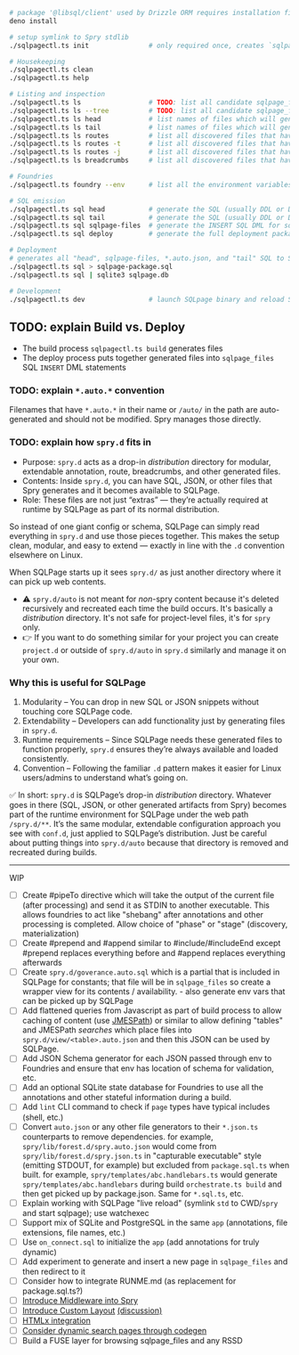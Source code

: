 ```bash
# package '@libsql/client' used by Drizzle ORM requires installation first
deno install

# setup symlink to Spry stdlib
./sqlpagectl.ts init               # only required once, creates `sqlpage/sqlpage.json` and `src/spry` symlink

# Housekeeping
./sqlpagectl.ts clean
./sqlpagectl.ts help

# Listing and inspection
./sqlpagectl.ts ls                 # TODO: list all candidate sqlpage_files content files and if there are any annotation errors
./sqlpagectl.ts ls --tree          # TODO: list all candidate sqlpage_files content files as a tree
./sqlpagectl.ts ls head            # list names of files which will generate SQL DDL/DML for "init" operations that go before sqlpage_files inserts
./sqlpagectl.ts ls tail            # list names of files which will generate SQL DDL/DML for "finalization" operations that go after sqlpage_files inserts
./sqlpagectl.ts ls routes          # list all discovered files that have route annotations as a tree
./sqlpagectl.ts ls routes -t       # list all discovered files that have route annotations as a table
./sqlpagectl.ts ls routes -j       # list all discovered files that have route annotations as JSON
./sqlpagectl.ts ls breadcrumbs     # list all discovered files that have route annotations as breadcrumbs

# Foundries
./sqlpagectl.ts foundry --env      # list all the environment variables which will be made available to executables

# SQL emission
./sqlpagectl.ts sql head           # generate the SQL (usually DDL or DML, not SQL) that go before sqlpage_files inserts
./sqlpagectl.ts sql tail           # generate the SQL (usually DDL or DML, not SQL) that go after sqlpage_files inserts
./sqlpagectl.ts sql sqlpage-files  # generate the INSERT SQL DML for sqlpage_files contents
./sqlpagectl.ts sql deploy         # generate the full deployment package (all the above)

# Deployment
# generates all "head", sqlpage-files, *.auto.json, and "tail" SQL to STDOUT
./sqlpagectl.ts sql > sqlpage-package.sql
./sqlpagectl.ts sql | sqlite3 sqlpage.db

# Development
./sqlpagectl.ts dev                # launch SQLpage binary and reload SQLite content on file changes
```

## TODO: explain Build vs. Deploy

- The build process `sqlpagectl.ts build` generates files
- The deploy process puts together generated files into `sqlpage_files` SQL
  `INSERT` DML statements

### TODO: explain `*.auto.*` convention

Filenames that have `*.auto.*` in their name or `/auto/` in the path are
auto-generated and should not be modified. Spry manages those directly.

### TODO: explain how `spry.d` fits in

- Purpose: `spry.d` acts as a drop-in _distribution_ directory for modular,
  extendable annotation, route, breadcrumbs, and other generated files.
- Contents: Inside `spry.d`, you can have SQL, JSON, or other files that Spry
  generates and it becomes available to SQLPage.
- Role: These files are not just “extras” — they’re actually required at runtime
  by SQLPage as part of its normal distribution.

So instead of one giant config or schema, SQLPage can simply read everything in
`spry.d` and use those pieces together. This makes the setup clean, modular, and
easy to extend — exactly in line with the `.d` convention elsewhere on Linux.

When SQLPage starts up it sees `spry.d/` as just another directory where it can
pick up web contents.

- ⚠️ `spry.d/auto` is not meant for _non_-spry content because it's deleted
  recursively and recreated each time the build occurs. It's basically a
  _distribution_ directory. It's not safe for project-level files, it's for
  `spry` only.
- 👉 If you want to do something similar for your project you can create
  `project.d` or outside of `spry.d/auto` in `spry.d` similarly and manage it on
  your own.

### Why this is useful for SQLPage

1. Modularity – You can drop in new SQL or JSON snippets without touching core
   SQLPage code.
2. Extendability – Developers can add functionality just by generating files in
   `spry.d`.
3. Runtime requirements – Since SQLPage needs these generated files to function
   properly, `spry.d` ensures they’re always available and loaded consistently.
4. Convention – Following the familiar `.d` pattern makes it easier for Linux
   users/admins to understand what’s going on.

✅ In short: `spry.d` is SQLPage’s drop-in _distribution_ directory. Whatever
goes in there (SQL, JSON, or other generated artifacts from Spry) becomes part
of the runtime environment for SQLPage under the web path `/spry.d/**`. It’s the
same modular, extendable configuration approach you see with `conf.d`, just
applied to SQLPage’s distribution. Just be careful about putting things into
`spry.d/auto` because that directory is removed and recreated during builds.

---

WIP

- [ ] Create #pipeTo directive which will take the output of the current file
      (after processing) and send it as STDIN to another executable. This allows
      foundries to act like "shebang" after annotations and other processing is
      completed. Allow choice of "phase" or "stage" (discovery, materialization)
- [ ] Create #prepend and #append similar to #include/#includeEnd except
      #prepend replaces everything before and #append replaces everything
      afterwards
- [ ] Create `spry.d/goverance.auto.sql` which is a partial that is included in
      SQLPage for constants; that file will be in `sqlpage_files` so create a
      wrapper view for its contents / availability. - also generate env vars
      that can be picked up by SQLPage
- [ ] Add flattened queries from Javascript as part of build process to allow
      caching of content (use
      [JMESPath](https://github.com/cloudydeno/jmespath)) or similar to allow
      defining "tables" and JMESPath _searches_ which place files into
      `spry.d/view/<table>.auto.json` and then this JSON can be used by SQLPage.
- [ ] Add JSON Schema generator for each JSON passed through env to Foundries
      and ensure that env has location of schema for validation, etc.
- [ ] Add an optional SQLite state database for Foundries to use all the
      annotations and other stateful information during a build.
- [ ] Add `lint` CLI command to check if `page` types have typical includes
      (shell, etc.)
- [ ] Convert `auto.json` or any other file generators to their `*.json.ts`
      counterparts to remove dependencies. for example,
      `spry/lib/forest.d/spry.auto.json` would come from
      `spry/lib/forest.d/spry.json.ts` in "capturable executable" style
      (emitting STDOUT, for example) but excluded from `package.sql.ts` when
      built. for example, `spry/templates/abc.handlebars.ts` would generate
      `spry/templates/abc.handlebars` during build `orchestrate.ts build` and
      then get picked up by package.json. Same for `*.sql.ts`, etc.
- [ ] Explain working with SQLPage "live reload" (symlink `std` to CWD/`spry`
      and start sqlpage); use watchexec
- [ ] Support mix of SQLite and PostgreSQL in the same `app` (annotations, file
      extensions, file names, etc.)
- [ ] Use `on_connect.sql` to initialize the `app` (add annotations for truly
      dynamic)
- [ ] Add experiment to generate and insert a new page in `sqlpage_files` and
      then redirect to it
- [ ] Consider how to integrate RUNME.md (as replacement for package.sql.ts?)
- [ ] [Introduce Middleware into Spry](https://github.com/sqlpage/SQLPage/discussions/584)
- [ ] [Introduce Custom Layout](https://github.com/sqlpage/SQLPage/blob/main/sqlpage/templates/shell.handlebars)
      [(discussion)](https://github.com/sqlpage/SQLPage/discussions/731)
- [ ] [HTMLx integration](https://github.com/sqlpage/SQLPage/discussions/628)
- [ ] [Consider dynamic search pages through codegen](https://github.com/sqlpage/SQLPage/discussions/699)
- [ ] Build a FUSE layer for browsing sqlpage_files and any RSSD
